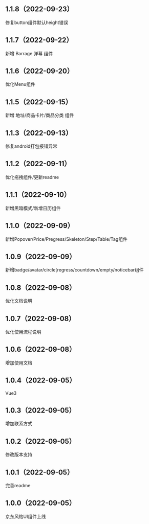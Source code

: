 ## 1.1.8（2022-09-23）
修复button组件默认height错误
## 1.1.7（2022-09-22）
新增 Barrage 弹幕 组件
## 1.1.6（2022-09-20）
优化Menu组件
## 1.1.5（2022-09-15）
新增 地址/商品卡片/商品分类 组件
## 1.1.3（2022-09-13）
修复android打包报错异常
## 1.1.2（2022-09-11）
优化拖拽组件/更新readme
## 1.1.1（2022-09-10）
新增黑暗模式/新增日历组件
## 1.1.0（2022-09-09）
新增Popover/Price/Pregress/Skeleton/Step/Table/Tag组件
## 1.0.9（2022-09-09）
新增badge/avatar/circle[regress/countdown/empty/noticebar组件
## 1.0.8（2022-09-08）
优化文档说明
## 1.0.7（2022-09-08）
优化使用流程说明
## 1.0.6（2022-09-08）
增加使用文档
## 1.0.4（2022-09-05）
Vue3
## 1.0.3（2022-09-05）
增加联系方式
## 1.0.2（2022-09-05）
修改版本支持
## 1.0.1（2022-09-05）
完善readme
## 1.0.0（2022-09-05）
京东风格UI组件上线
